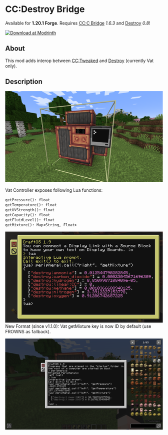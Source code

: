 # CC:Destroy Bridge

Available for **1.20.1 Forge**.
Requires [CC:C Bridge](https://github.com/tweaked-programs/cccbridge) *1.6.3* and [Destroy](https://github.com/petrolpark/Destroy/) *0.8*!

[![Download at Modrinth](https://img.shields.io/modrinth/dt/7ZVzo8Of?logo=modrinth)](https://modrinth.com/mod/ccdbridge)

  
About
-----
This mod adds interop between [CC:Tweaked](https://github.com/cc-tweaked/cc-tweaked) and [Destroy](https://github.com/petrolpark/Destroy/) (currently Vat only).

Description
-----------
![vat_with_computer.png](https://github.com/Penta0308/ccdbridge/blob/main/docs/vat_with_computer.png "vat_with_computer.png")


Vat Controller exposes following Lua functions:
```
getPressure(): float
getTemperature(): float
getUVStrength(): float
getCapacity(): float
getFluidLevel(): float
getMixture(): Map<String, Float>
```


![computer_v110.png](https://github.com/Penta0308/ccdbridge/blob/main/docs/Screenshot%202024-07-31%20012012.png "computer_v110.png")
New Format (since v1.1.0): Vat getMixture key is now ID by default (use FROWNS as fallback).

![screen_with_periph.png](https://github.com/Penta0308/ccdbridge/blob/main/docs/screen_with_periph.png "screen_with_periph.png")
